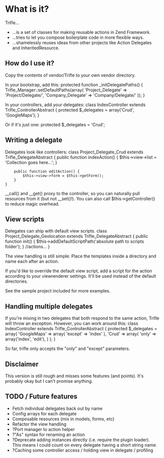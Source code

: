 # What is it?
Trifle...
- ...is a set of classes for making reusable actions in Zend Framework.
- ...tries to let you compose boilerplate code in more flexible ways.
- ...shamelessly reuses ideas from other projects like Action Delegates and InheritedResource.

## How do I use it?
Copy the contents of vendor/Trifle to your own vendor directory.

In your bootstrap, add this:
    protected function _initDelegatePaths() {
        Trifle_Manager::setDefaultPaths(array(
            'Project_Delegate'     => 'Project/Delegate/',
            'Company_Delegate'     => 'Company/Delegate/'
        ));
    }

In your controllers, add your delegates:
    class IndexController extends Trifle_ControllerAbstract {
        protected $_delegates = array('Crud', 'GoogleMaps'); 
    }
    
Or if it's just one:
    protected $_delegates = 'Crud'; 

## Writing a delegate
Delegates look like controllers:
    class Project_Delegate_Crud extends Trifle_DelegateAbstract {
        public function indexAction() {
            $this->view->list = 'Collection goes here...';
        }
        
        public function editAction() {
            $this->view->form = $this->getForm();
        }
    }

__call() and __get() proxy to the controller, so you can naturally pull resources from it (but not __set()!). You can also call $this->getController() to reduce magic overhead.

## View scripts
Delegates can ship with default view scripts.
    class Project_Delegate_Geolocation extends Trifle_DelegateAbstract {
        public function init() {
            $this->addDefaultScriptPath('absolute path to scripts folder');
        }
        //actions...
    }

The view handling is still simple: Place the templates inside a directory and name each after an action.

If you'd like to override the default view script, add a script for the action according to your viewrenderer settings. It'll be used instead of the default directories.

See the sample project included for more examples.

## Handling multiple delegates
If you're mixing in two delegates that both respond to the same action, Trifle will throw an exception. However, you can work around this:
    class IndexController extends Trifle_ControllerAbstract {
        protected $_delegates = array(
            'GoogleMaps' => array(
                'except' => 'index'
            ),
            'Crud' => array(
                'only'   => array('index', 'edit'),
            )
        ); 
    }

So far, trifle only accepts the "only" and "except" parameters. 

## Disclaimer
This version is still rough and misses some features (and points). It's probably okay but I can't promise anything.

## TODO / Future features
- Fetch individual delegates back out by name
- Config arrays for each delegate
- Composable resources (mix in models, forms, etc)
- Refactor the view handling
- ?Port manager to action helper
- ?"As" syntax for renaming an action 
- ?Deprecate adding instances directly (i.e. require the plugin loader). This means I could count on every delegate having a short string name.
- ?Caching some controller access / holding view in delegate / profiling
